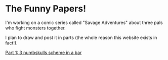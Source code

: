 
# The Funny Papers!

I'm working on a comic series called "Savage Adventures" about three pals who fight monsters together.

I plan to draw and post it in parts (the whole reason this website exists in fact!).

[Part 1: 3 numbskulls scheme in a bar](part1.md)
